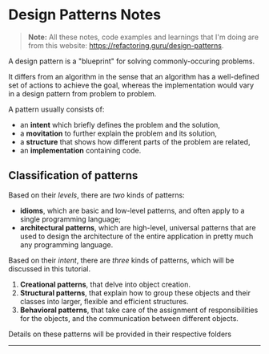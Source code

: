 # Design Patterns Notes

> **Note:** All these notes, code examples and learnings that I'm doing are from this website: https://refactoring.guru/design-patterns.

A design pattern is a "blueprint" for solving commonly-occuring problems.

It differs from an algorithm in the sense that an algorithm has a well-defined set of actions to achieve the goal, whereas the implementation would vary in a design pattern from problem to problem.

A pattern usually consists of:

- an **intent** which briefly defines the problem and the solution,
- a **movitation** to further explain the problem and its solution,
- a **structure** that shows how different parts of the problem are related,
- an **implementation** containing code.

## Classification of patterns

Based on their _levels_, there are _two_ kinds of patterns:

- **idioms**, which are basic and low-level patterns, and often apply to a single programming language;
- **architectural patterns**, which are high-level, universal patterns that are used to design the architecture of the entire application in pretty much any programming language.

Based on their _intent_, there are _three_ kinds of patterns, which will be discussed in this tutorial.

1. **Creational patterns**, that delve into object creation.
2. **Structural patterns**, that explain how to group these objects and their classes into larger, flexible and efficient structures.
3. **Behavioral patterns**, that take care of the assignment of responsibilities for the objects, and the communication between different objects.

Details on these patterns will be provided in their respective folders

---
